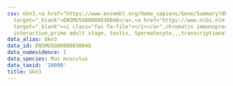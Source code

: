 ```yaml
---
csv: Gkn3,<a href="https://www.ensembl.org/Homo_sapiens/Gene/Summary?db=core;g=ENSMUSG00000030048"
  target="_blank">ENSMUSG00000030048</a>,<a href="https://www.ncbi.nlm.nih.gov/pubmed/25450459"
  target="_blank"><i class="fas fa-file"></i></a>",chromatin immunoprecipitation assay,direct
  interaction,prime adult stage, testis, Spermatocyte,,,transcriptional regulation,
data_alias: Gkn3
data_id: ENSMUSG00000030048
data_numevidence: 1
data_species: Mus musculus
data_taxid: '10090'
title: Gkn3
---
```

